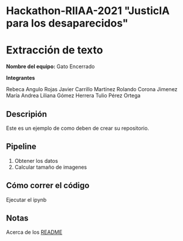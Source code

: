 # Hackathon-RIIAA-2021 "JusticIA para los desaparecidos"

# Extracción de texto

**Nombre del equipo:** Gato Encerrado

**Integrantes**

Rebeca Angulo Rojas
Javier Carrillo Martínez
Rolando Corona Jimenez
María Andrea Liliana Gómez Herrera
Tulio Pérez Ortega

## Descripión
Este es un ejemplo de como deben de crear su repositorio.


## Pipeline
1. Obtener los datos
2. Calcular tamaño de imagenes

## Cómo correr el código
Ejecutar el ipynb

## Notas
Acerca de los [README](https://docs.github.com/en/github/creating-cloning-and-archiving-repositories/creating-a-repository-on-github/about-readmes)






